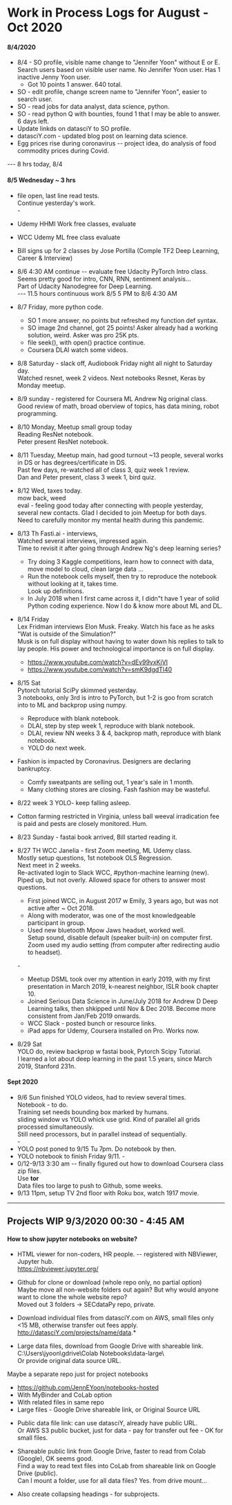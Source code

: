 # Work in Process Logs for August - Oct 2020  

#### 8/4/2020  

  * 8/4 - SO profile, visible name change to "Jennifer Yoon" without E or E.  
    Search users based on visible user name.  No Jennifer Yoon user.  Has 1 inactive Jenny Yoon user.  
    - Got 10 points 1 answer.  640 total.  
  * SO - edit profile, change screen name to "Jennifer Yoon", easier to search user.  
  * SO - read jobs for data analyst, data science, python.  
  * SO - read python Q with bounties, found 1 that I may be able to answer.  6 days left.  
  * Update linkds on datasciY to SO profile.  
  * datasciY.com - updated blog post on learning data science.  
  * Egg prices rise during coronavirus -- project idea, do analysis of food commodity prices during Covid. 
  
  --- 8 hrs today, 8/4

#### 8/5 Wednesday ~ 3 hrs  
  * file open, last line read tests.  
    Continue yesterday's work.  
    \-  
  * Udemy HHMI Work free classes, evaluate  
  * WCC Udemy ML free class evaluate  
  * Bill signs up for 2 classes by Jose Portilla (Comple TF2 Deep Learning, Career & Interview)  
  * 8/6 4:30 AM continue -- evaluate free Udacity PyTorch Intro class.  
    Seems pretty good for intro, CNN, RNN, sentiment analysis...  
    Part of Udacity Nanodegree for Deep Learning.  
    --- 11.5 hours continuous work 8/5 5 PM to 8/6 4:30 AM  
    
  * 8/7 Friday, more python code.  
    - SO 1 more answer, no points but refreshed my function def syntax.  
    - SO image 2nd channel, got 25 points! Asker already had a working solution, weird. Asker was pro 25K pts.  
    - file seek(), with open() practice continue.  
    - Coursera DLAI watch some videos.  
    
  * 8/8 Saturday - slack off, Audiobook Friday night all night to Saturday day.  
    Watched resnet, week 2 videos.  Next notebooks Resnet, Keras by Monday meetup.  
    
  * 8/9 sunday - registered for Coursera ML Andrew Ng original class.  
    Good review of math, broad oberview of topics, has data mining, robot programming.  
  
  * 8/10 Monday, Meetup small group today  
    Reading ResNet notebook.  
    Peter present ResNet notebook.  
    
  * 8/11 Tuesday, Meetup main, had good turnout ~13 people, several works in DS or has degrees/certificate in DS.  
    Past few days, re-watched all of class 3, quiz week 1 review.   
    Dan and Peter present, class 3 week 1, bird quiz.  
   
  * 8/12 Wed, taxes today.  
    mow back, weed  
    eval - feeling good today after connecting with people yesterday, several new contacts.  Glad I decided to join Meetup for both days.  
    Need to carefully monitor my mental health during this pandemic.  
  
 * 8/13 Th Fasti.ai - interviews,  
   Watched several interviews, impressed again.  
   Time to revisit it after going through Andrew Ng's deep learning series?  
   - Try doing 3 Kaggle competitions, learn how to connect with data, move model to cloud, clean large data ... 
   - Run the notebook cells myself, then try to reproduce the notebook without looking at it, takes time.  
     Look up definitions.  
   - In July 2018 when I first came across it, I didn"t have 1 year of solid Python coding experience.  Now I do & know more about ML and DL.  
   
  * 8/14 Friday  
    Lex Fridman interviews Elon Musk.  Freaky.  Watch his face as he asks "Wat is outside of the Simulation?"   
    Musk is on full display without having to water down his replies to talk to lay people.  His power and technological importance is on full display.  
     - https://www.youtube.com/watch?v=dEv99vxKjVI  
     - https://www.youtube.com/watch?v=smK9dgdTl40  

  * 8/15 Sat  
    Pytorch tutorial SciPy skimmed yesterday.  
    3 notebooks, only 3rd is intro to PyTorch, but 1-2 is goo from scratch into to ML and backprop using numpy.  
    - Reproduce with blank notebook.  
    - DLAI, step by step week 1, reproduce with blank notebook.  
    - DLAI, review NN weeks 3 & 4, backprop math, reproduce with blank notebook.  
    - YOLO do next week.  
    
  * Fashion is impacted by Coronavirus. Designers are declaring bankruptcy.  
    - Comfy sweatpants are selling out, 1 year's sale in 1 month.  
    - Many clothing stores are closing.  Fash fashion may be wasteful.  
    
  * 8/22 week 3 YOLO- keep falling asleep.    
  * Cotton farming restricted in Virginia, unless ball weeval irradication fee is paid and pests are closely monitored.  Hum.  
  
  * 8/23 Sunday - fastai book arrived, Bill started reading it.  
  
  * 8/27 TH WCC Janelia - first Zoom meeting, ML Udemy class.  
    Mostly setup questions, 1st notebook OLS Regression.  
    Next meet in 2 weeks.  
    Re-activated login to Slack WCC, #python-machine learning (new).  
    Piped up, but not overly.  Allowed space for others to answer most questions.  
    * First joined WCC, in August 2017 w Emily, 3 years ago, but was not active after ~ Oct 2018.  
    * Along with moderator, was one of the most knowledgeable participant in group.  
    * Used new bluetooth Mpow Jaws headset, worked well.  
      Setup sound, disable default (speaker built-in) on computer first.  
      Zoom used my audio setting (from computer after redirecting audio to headset).  

     \-   
    * Meetup DSML took over my attention in early 2019, with my first presentation in March 2019, k-nearest neighbor, ISLR book chapter 10.  
    * Joined Serious Data Science in June/July 2018 for Andrew D Deep Learning talks, then shkipped until Nov & Dec 2018.  Become more consistent from Jan/Feb 2019 onwards.  
    * WCC Slack - posted bunch or resource links.  
    * iPad apps for Udemy, Coursera installed on Pro.  Works now.  

  * 8/29 Sat   
    YOLO do, review backprop w fastai book, Pytorch Scipy Tutorial.  
    I learned a lot about deep learning in the past 1.5 years, since March 2019, Stanford 231n.   
    
#### Sept 2020      
    
  * 9/6 Sun finished YOLO videos, had to review several times.  
    Notebook - to do.  
    Training set needs bounding box marked by humans.  
    sliding window vs YOLO whick use grid. Kind of parallel all grids processed simultaneously.  
    Still need processors, but in parallel instead of sequentially.  
    \-  
  * YOLO post poned to 9/15 Tu 7pm. Do notebook by then.    
  * YOLO notebook to finish Friday 9/11. 
    \-
  * 0/12-9/13 3:30 am -- finally figured out how to download Coursera class zip files.  
    Use **tor**  
    Data files too large to push to Github, some weeks. 
  * 9/13 11pm, setup TV 2nd floor with Roku box, watch 1917 movie.  
  


 ---  
 
## Projects WIP 9/3/2020 00:30 - 4:45 AM  

#### How to show jupyter notebooks on website?  

  * HTML viewer for non-coders, HR people. -- registered with NBViewer, Jupyter hub.  
    https://nbviewer.jupyter.org/  
    
  * Github for clone or download (whole repo only, no partial option)  
    Maybe move all non-website folders out again? But why would anyone want to clone the whole website repo?   
    Moved out 3 folders -> SECdataPy repo, private.  
    
  * Download individual files from datasciY.com on AWS, small files only <15 MB, otherwise transfer out fees apply.  
    http://datasciY.com/projects/name/data.*
  
  * Large data files, download from Google Drive with shareable link.  
    C:\Users\jyoon\gdrive\Colab Notebooks\data-large\    
    Or provide original data source URL.  
    
Maybe a separate repo just for project notebooks   
  - https://github.com/JennEYoon/notebooks-hosted  
  - With MyBinder and CoLab option  
  - With related files in same repo  
  - Large files - Google Drive shareable link, or Original Source URL   

 * Public data file link: can use datasciY, already have public URL.  
   Or AWS S3 public bucket, just for data - pay for transfer out fee - OK for small files.  
 * Shareable public link from Google Drive, faster to read from Colab (Google), OK seems good.  
   Find a way to read text files into CoLab from shareable link on Google Drive (public).  
   Can I mount a folder, use for all data files?  Yes.  from drive mount...

 * Also create collapsing headings - for subprojects.  
